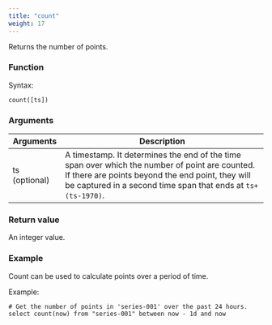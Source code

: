 ```yaml
---
title: "count"
weight: 17
---
```


Returns the number of points.

### Function

Syntax:

    count([ts])

### Arguments

 Arguments   | Description
 ----------- | -----------
 ts (optional) | A timestamp. It determines the end of the time span over which the number of point are counted. If there are points beyond the end point, they will be captured in a second time span that ends at `ts+(ts-1970)`.

### Return value

An integer value.

### Example

Count can be used to calculate points over a period of time.

Example:

    # Get the number of points in 'series-001' over the past 24 hours.
    select count(now) from "series-001" between now - 1d and now
